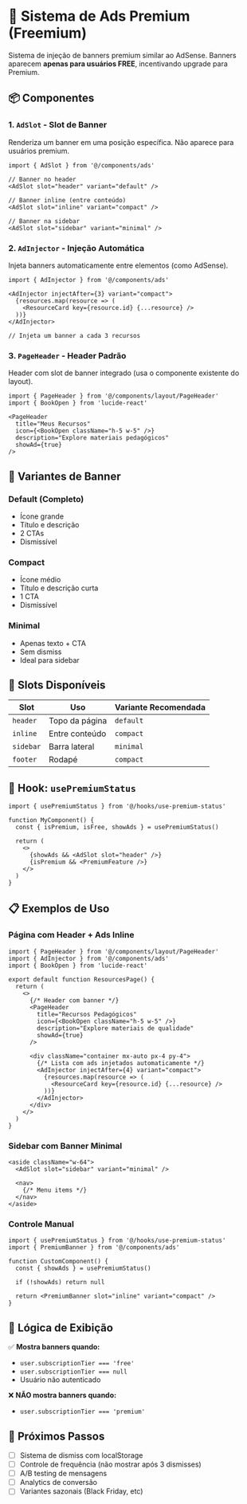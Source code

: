 # 🎯 Sistema de Ads Premium (Freemium)

Sistema de injeção de banners premium similar ao AdSense. Banners aparecem **apenas para usuários FREE**, incentivando upgrade para Premium.

## 📦 Componentes

### 1. `AdSlot` - Slot de Banner
Renderiza um banner em uma posição específica. Não aparece para usuários premium.

```tsx
import { AdSlot } from '@/components/ads'

// Banner no header
<AdSlot slot="header" variant="default" />

// Banner inline (entre conteúdo)
<AdSlot slot="inline" variant="compact" />

// Banner na sidebar
<AdSlot slot="sidebar" variant="minimal" />
```

### 2. `AdInjector` - Injeção Automática
Injeta banners automaticamente entre elementos (como AdSense).

```tsx
import { AdInjector } from '@/components/ads'

<AdInjector injectAfter={3} variant="compact">
  {resources.map(resource => (
    <ResourceCard key={resource.id} {...resource} />
  ))}
</AdInjector>

// Injeta um banner a cada 3 recursos
```

### 3. `PageHeader` - Header Padrão
Header com slot de banner integrado (usa o componente existente do layout).

```tsx
import { PageHeader } from '@/components/layout/PageHeader'
import { BookOpen } from 'lucide-react'

<PageHeader 
  title="Meus Recursos"
  icon={<BookOpen className="h-5 w-5" />}
  description="Explore materiais pedagógicos"
  showAd={true}
/>
```

## 🎨 Variantes de Banner

### Default (Completo)
- Ícone grande
- Título e descrição
- 2 CTAs
- Dismissível

### Compact
- Ícone médio
- Título e descrição curta
- 1 CTA
- Dismissível

### Minimal
- Apenas texto + CTA
- Sem dismiss
- Ideal para sidebar

## 📍 Slots Disponíveis

| Slot | Uso | Variante Recomendada |
|------|-----|---------------------|
| `header` | Topo da página | `default` |
| `inline` | Entre conteúdo | `compact` |
| `sidebar` | Barra lateral | `minimal` |
| `footer` | Rodapé | `compact` |

## 🔧 Hook: `usePremiumStatus`

```tsx
import { usePremiumStatus } from '@/hooks/use-premium-status'

function MyComponent() {
  const { isPremium, isFree, showAds } = usePremiumStatus()
  
  return (
    <>
      {showAds && <AdSlot slot="header" />}
      {isPremium && <PremiumFeature />}
    </>
  )
}
```

## 📋 Exemplos de Uso

### Página com Header + Ads Inline

```tsx
import { PageHeader } from '@/components/layout/PageHeader'
import { AdInjector } from '@/components/ads'
import { BookOpen } from 'lucide-react'

export default function ResourcesPage() {
  return (
    <>
      {/* Header com banner */}
      <PageHeader 
        title="Recursos Pedagógicos"
        icon={<BookOpen className="h-5 w-5" />}
        description="Explore materiais de qualidade"
        showAd={true}
      />
      
      <div className="container mx-auto px-4 py-4">
        {/* Lista com ads injetados automaticamente */}
        <AdInjector injectAfter={4} variant="compact">
          {resources.map(resource => (
            <ResourceCard key={resource.id} {...resource} />
          ))}
        </AdInjector>
      </div>
    </>
  )
}
```

### Sidebar com Banner Minimal

```tsx
<aside className="w-64">
  <AdSlot slot="sidebar" variant="minimal" />
  
  <nav>
    {/* Menu items */}
  </nav>
</aside>
```

### Controle Manual

```tsx
import { usePremiumStatus } from '@/hooks/use-premium-status'
import { PremiumBanner } from '@/components/ads'

function CustomComponent() {
  const { showAds } = usePremiumStatus()
  
  if (!showAds) return null
  
  return <PremiumBanner slot="inline" variant="compact" />
}
```

## 🎯 Lógica de Exibição

✅ **Mostra banners quando:**
- `user.subscriptionTier === 'free'`
- `user.subscriptionTier === null`
- Usuário não autenticado

❌ **NÃO mostra banners quando:**
- `user.subscriptionTier === 'premium'`

## 🚀 Próximos Passos

- [ ] Sistema de dismiss com localStorage
- [ ] Controle de frequência (não mostrar após 3 dismisses)
- [ ] A/B testing de mensagens
- [ ] Analytics de conversão
- [ ] Variantes sazonais (Black Friday, etc)
